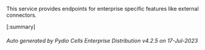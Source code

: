 






This service provides endpoints for enterprise specific features like external connectors.

[:summary]

###### Auto generated by Pydio Cells Enterprise Distribution v4.2.5 on 17-Jul-2023
